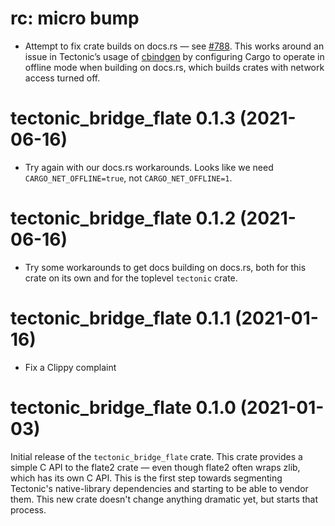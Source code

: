 # rc: micro bump

- Attempt to fix crate builds on docs.rs — see [#788]. This works around an
  issue in Tectonic’s usage of [cbindgen] by configuring Cargo to operate in
  offline mode when building on docs.rs, which builds crates with network access
  turned off.

[#788]: https://github.com/tectonic-typesetting/tectonic/issues/788
[cbindgen]: https://github.com/eqrion/cbindgen


# tectonic_bridge_flate 0.1.3 (2021-06-16)

- Try again with our docs.rs workarounds. Looks like we need
  `CARGO_NET_OFFLINE=true`, not `CARGO_NET_OFFLINE=1`.


# tectonic_bridge_flate 0.1.2 (2021-06-16)

- Try some workarounds to get docs building on docs.rs, both for this crate on
  its own and for the toplevel `tectonic` crate.


# tectonic_bridge_flate 0.1.1 (2021-01-16)

- Fix a Clippy complaint


# tectonic_bridge_flate 0.1.0 (2021-01-03)

Initial release of the `tectonic_bridge_flate` crate. This crate provides a
simple C API to the flate2 crate — even though flate2 often wraps zlib, which
has its own C API. This is the first step towards segmenting Tectonic's
native-library dependencies and starting to be able to vendor them. This new
crate doesn't change anything dramatic yet, but starts that process.
